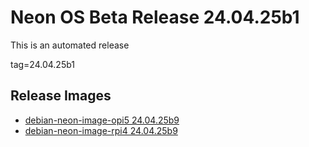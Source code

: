 # Neon OS Beta Release 24.04.25b1
This is an automated release

tag=24.04.25b1

## Release Images
- [debian-neon-image-opi5 24.04.25b9](https://2222.us/app/files/neon_images/core/opi5/dev/debian-neon-image-opi5_2024-04-25_16_56.img.xz)
- [debian-neon-image-rpi4 24.04.25b9](https://2222.us/app/files/neon_images/core/rpi4/dev/debian-neon-image-rpi4_2024-04-25_16_56.img.xz)
